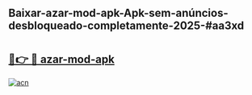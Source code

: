 ## Baixar-azar-mod-apk-Apk-sem-anúncios-desbloqueado-completamente-2025-#aa3xd

# <h2><a href="https://ainizakaria.my?title=azar-mod-apk&ref=22M">🔗👉 🔴 azar-mod-apk</a></h2>

[![acn](https://github.com/user-attachments/assets/0f9c940e-d8b0-45ae-aac7-cd30a18b3e1c)](https://ainizakaria.my?title=azar-mod-apk&ref=22M)

